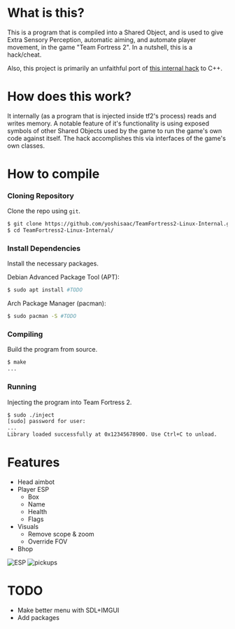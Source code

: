 # What is this?
This is a program that is compiled into a Shared Object, and is used to give Extra Sensory Perception, automatic aiming, and automate player movement, in the game "Team Fortress 2". In a nutshell, this is a hack/cheat.  
  
Also, this project is primarily an unfaithful port of [this internal hack](https://github.com/faluthe/tf_c) to C++.  

# How does this work?
It internally (as a program that is injected inside tf2's process) reads and writes memory. A notable feature of it's functionality is using exposed symbols of other Shared Objects used by the game to run the game's own code against itself. The hack accomplishes this via interfaces of the game's own classes.

# How to compile
### Cloning Repository
Clone the repo using `git`.  

```bash
$ git clone https://github.com/yoshisaac/TeamFortress2-Linux-Internal.git
$ cd TeamFortress2-Linux-Internal/
```

### Install Dependencies
Install the necessary packages.  
  
Debian Advanced Package Tool (APT):  
```bash
$ sudo apt install #TODO
```
  
Arch Package Manager (pacman):  
```bash
$ sudo pacman -S #TODO
```

### Compiling
Build the program from source.  
```bash
$ make
...
```

### Running
Injecting the program into Team Fortress 2.  
```bash
$ sudo ./inject
[sudo] password for user:
...
Library loaded successfully at 0x12345678900. Use Ctrl+C to unload.
```

# Features
* Head aimbot
* Player ESP
  - Box
  - Name
  - Health
  - Flags
* Visuals
  - Remove scope & zoom
  - Override FOV
* Bhop

![ESP](https://r2.e-z.host/bb3dfc85-7f7f-4dcb-8b0b-3a4af0aa57e4/cvhlcwdqwgul2v1ia3.png)
![pickups](https://r2.e-z.host/bb3dfc85-7f7f-4dcb-8b0b-3a4af0aa57e4/6jhjaiseb021kvef5b.png)

# TODO
* Make better menu with SDL+IMGUI
* Add packages
